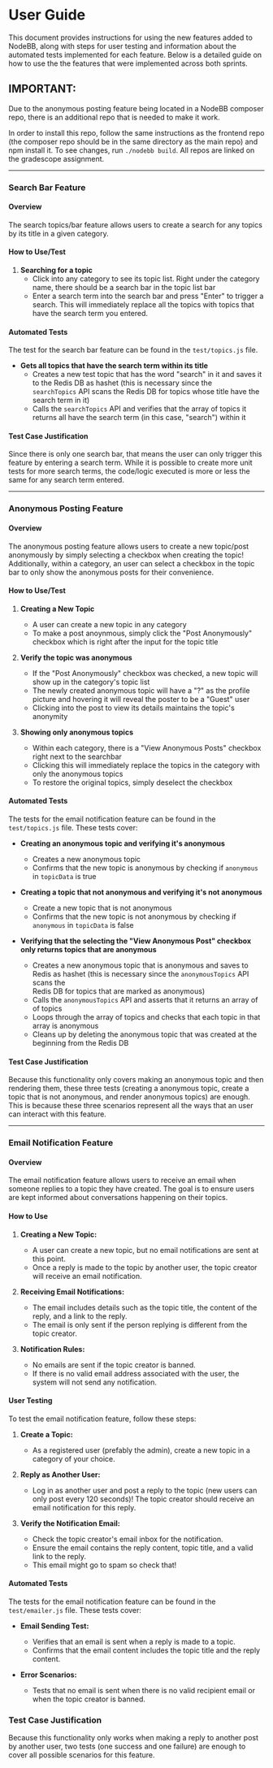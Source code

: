 # User Guide

This document provides instructions for using the new features added to NodeBB, along with steps for user testing and information about the automated tests implemented for each feature. Below is a detailed guide on how to use the the features that were implemented across both sprints.

## IMPORTANT: 
Due to the anonymous posting feature being located in a NodeBB composer repo, there is an additional repo that is needed to make it work.

In order to install this repo, follow the same instructions as the frontend repo (the composer repo should be in the same directory as the main repo) and npm install it. To see changes, run `./nodebb build`. All repos are linked on the gradescope assignment.

---

### Search Bar Feature

#### Overview
The search topics/bar feature allows users to create a search for any topics by its title in a given category.

#### How to Use/Test

1. **Searching for a topic**
   - Click into any category to see its topic list. Right under the category name, there should be a search bar in the topic list bar
   - Enter a search term into the search bar and press "Enter" to trigger a search. This will immediately replace all the topics with topics that      have the search term you entered.
  
#### Automated Tests

The test for the search bar feature can be found in the `test/topics.js` file.

- **Gets all topics that have the search term within its title**
   - Creates a new test topic that has the word "search" in it and saves it to the Redis DB as hashet (this is necessary since the    
     `searchTopics` API scans the  Redis DB for topics whose title have the search term in it)
   - Calls the `searchTopics` API and verifies that the array of topics it returns all have the search term (in this case, "search") within it

#### Test Case Justification

Since there is only one search bar, that means the user can only trigger this feature by entering a search term. While it is possible to create more unit tests for more search terms, the code/logic executed is more or less the same for any search term entered.

---

### Anonymous Posting Feature

#### Overview
The anonymous posting feature allows users to create a new topic/post anonymously by simply selecting a checkbox when creating the topic! Additionally, within a category, an user can select a checkbox in the topic bar to only show the anonymous posts for their convenience.

#### How to Use/Test

1. **Creating a New Topic**
   - A user can create a new topic in any category
   - To make a post anoynmous, simply click the "Post Anonymously" checkbox which is right after the input for the topic title

2. **Verify the topic was anonymous**
   - If the "Post Anonymously" checkbox was checked, a new topic will show up in the category's topic list
   - The newly created anonymous topic will have a "?" as the profile picture and hovering it will reveal the poster to be a "Guest" user
   - Clicking into the post to view its details maintains the topic's anonymity
     
3. **Showing only anonymous topics**
   - Within each category, there is a "View Anonymous Posts" checkbox right next to the searchbar
   - Clicking this will immediately replace the topics in the category with only the anonymous topics
   - To restore the original topics, simply deselect the checkbox
  
#### Automated Tests

The tests for the email notification feature can be found in the `test/topics.js` file. These tests cover:

- **Creating an anonymous topic and verifying it's anonymous**
   - Creates a new anonymous topic 
   - Confirms that the new topic is anonymous by checking if `anonymous` in `topicData` is true

- **Creating a topic that not anonymous and verifying it's not anonymous**
   - Create a new topic that is not anonymous
   - Confirms that the new topic is not anonymous by checking if `anonymous` in `topicData` is false

- **Verifying that the selecting the "View Anonymous Post" checkbox only returns topics that are anonymous**
   - Creates a new anonymous topic that is anonymous and saves to Redis as hashet (this is necessary since the `anonymousTopics` API scans the    
     Redis DB for topics that are marked as anonymous)
   - Calls the `anonymousTopics` API and asserts that it returns an array of of topics
   - Loops through the array of topics and checks that each topic in that array is anonymous
   - Cleans up by deleting the anonymous topic that was created at the beginning from the Redis DB

#### Test Case Justification

Because this functionality only covers making an anonymous topic and then rendering them, these three tests (creating a anonymous topic, create a topic that is not anonymous, and render anonymous topics) are enough. This is because these three scenarios represent all the ways that an user can interact with this feature.

---

### Email Notification Feature

#### Overview
The email notification feature allows users to receive an email when someone replies to a topic they have created. The goal is to ensure users are kept informed about conversations happening on their topics.

#### How to Use

1. **Creating a New Topic:**
   - A user can create a new topic, but no email notifications are sent at this point.
   - Once a reply is made to the topic by another user, the topic creator will receive an email notification.

2. **Receiving Email Notifications:**
   - The email includes details such as the topic title, the content of the reply, and a link to the reply.
   - The email is only sent if the person replying is different from the topic creator.

3. **Notification Rules:**
   - No emails are sent if the topic creator is banned.
   - If there is no valid email address associated with the user, the system will not send any notification.

#### User Testing

To test the email notification feature, follow these steps:

1. **Create a Topic:**
   - As a registered user (prefably the admin), create a new topic in a category of your choice.

2. **Reply as Another User:**
   - Log in as another user and post a reply to the topic (new users can only post every 120 seconds)! The topic creator should receive an email 
     notification for this reply.

3. **Verify the Notification Email:**
   - Check the topic creator's email inbox for the notification.
   - Ensure the email contains the reply content, topic title, and a valid link to the reply.
   - This email might go to spam so check that!

#### Automated Tests

The tests for the email notification feature can be found in the `test/emailer.js` file. These tests cover:

- **Email Sending Test:**
   - Verifies that an email is sent when a reply is made to a topic.
   - Confirms that the email content includes the topic title and the reply content.

- **Error Scenarios:**
   - Tests that no email is sent when there is no valid recipient email or when the topic creator is banned.

### Test Case Justification

Because this functionality only works when making a reply to another post by another user, two tests (one success and one failure) are enough to cover all possible scenarios for this feature.
